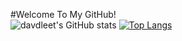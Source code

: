 #Welcome To My GitHub!\
![davdleet's GitHub stats](https://github-readme-stats.vercel.app/api?username=davdleet&show_icons=true&theme=radical)
[![Top Langs](https://github-readme-stats.vercel.app/api/top-langs/?username=davdleet)](https://github.com/davdleet/github-readme-stats)

